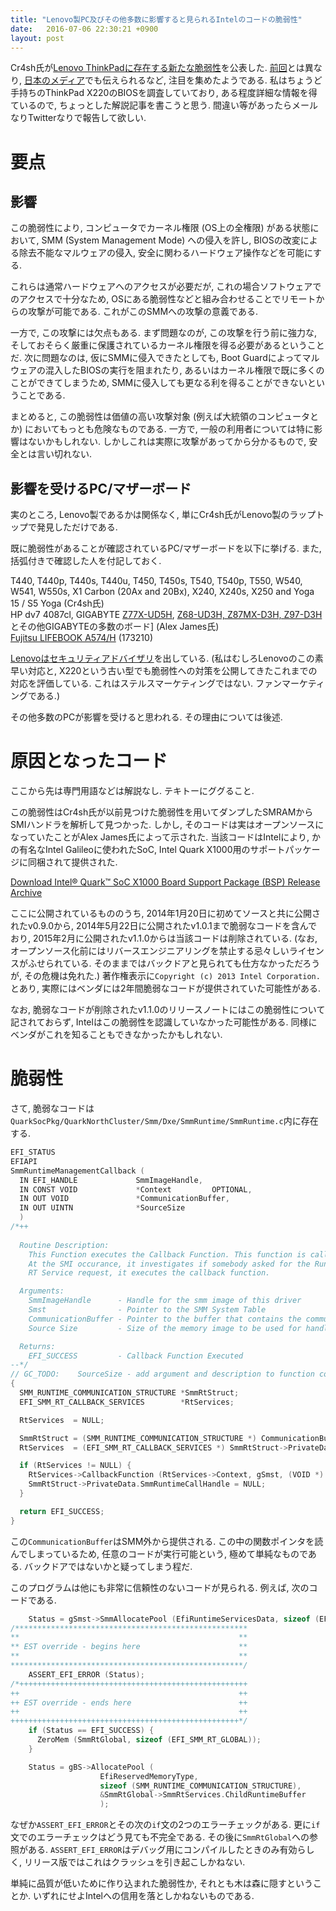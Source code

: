```yaml
---
title: "Lenovo製PC及びその他多数に影響すると見られるIntelのコードの脆弱性"
date:   2016-07-06 22:30:21 +0900
layout: post
---
```

Cr4sh氏が[Lenovo ThinkPadに存在する新たな脆弱性](http://blog.cr4.sh/2016/06/exploring-and-exploiting-lenovo.html)を公表した.
[前回](http://blog.cr4.sh/2016/02/exploiting-smm-callout-vulnerabilities.html)とは異なり, [日本のメディア](http://internet.watch.impress.co.jp/docs/news/1008692.html)でも伝えられるなど,
注目を集めたようである. 私はちょうど手持ちのThinkPad X220のBIOSを調査していており,
ある程度詳細な情報を得ているので, ちょっとした解説記事を書こうと思う.
間違い等があったらメールなりTwitterなりで報告して欲しい.

# 要点

## 影響
この脆弱性により, コンピュータでカーネル権限 (OS上の全権限) がある状態において,
SMM (System Management Mode) への侵入を許し, BIOSの改変による除去不能なマルウェアの侵入,
安全に関わるハードウェア操作などを可能にする.

これらは通常ハードウェアへのアクセスが必要だが, これの場合ソフトウェアでのアクセスで十分なため,
OSにある脆弱性などと組み合わせることでリモートからの攻撃が可能である. これがこのSMMへの攻撃の意義である.

一方で, この攻撃には欠点もある. まず問題なのが, この攻撃を行う前に強力な,
そしておそらく厳重に保護されているカーネル権限を得る必要があるということだ.
次に問題なのは, 仮にSMMに侵入できたとしても, Boot Guardによってマルウェアの混入したBIOSの実行を阻まれたり,
あるいはカーネル権限で既に多くのことができてしまうため, SMMに侵入しても更なる利を得ることができないということである.

まとめると, この脆弱性は価値の高い攻撃対象 (例えば大統領のコンピュータとか)
においてもっとも危険なものである. 一方で, 一般の利用者については特に影響はないかもしれない.
しかしこれは実際に攻撃があってから分かるもので, 安全とは言い切れない.

## 影響を受けるPC/マザーボード
実のところ, Lenovo製であるかは関係なく, 単にCr4sh氏がLenovo製のラップトップで発見しただけである.

既に脆弱性があることが確認されているPC/マザーボードを以下に挙げる. また,
括弧付きで確認した人を付記しておく.

T440, T440p, T440s, T440u, T450, T450s, T540, T540p, T550, W540, W541, W550s, X1 Carbon (20Ax and 20Bx), X240, X240s, X250 and Yoga 15 / S5 Yoga  (Cr4sh氏)  
HP dv7 4087cl, GIGABYTE [Z77X-UD5H](https://twitter.com/al3xtjames/status/750163415159582720),
[Z68-UD3H, Z87MX-D3H, Z97-D3H](https://twitter.com/al3xtjames/status/750183816266940417)とその他GIGABYTEの多数のボード] (Alex James氏)  
[Fujitsu LIFEBOOK A574/H](https://twitter.com/173210/status/750565904111562752) (173210)

[Lenovoはセキュリティアドバイザリ](https://support.lenovo.com/jp/ja/solutions/len-8324)を出している.
(私はむしろLenovoのこの素早い対応と, X220という古い型でも脆弱性への対策を公開してきたこれまでの対応を評価している.
これはステルスマーケティングではない. ファンマーケティングである.)

その他多数のPCが影響を受けると思われる. その理由については後述.

# 原因となったコード
ここから先は専門用語などは解説なし. テキトーにググること.

この脆弱性はCr4sh氏が以前見つけた脆弱性を用いてダンプしたSMRAMからSMIハンドラを解析して見つかった.
しかし, そのコードは実はオープンソースになっていたことがAlex James氏によって示された.
当該コードはIntelにより, かの有名なIntel Galileoに使われたSoC, Intel Quark X1000用のサポートパッケージに同梱されて提供された.

[Download Intel® Quark™ SoC X1000 Board Support Package (BSP) Release Archive](https://downloadcenter.intel.com/download/23823/Intel-Quark-SoC-X1000-Board-Support-Package-BSP-Release-Archive)

ここに公開されているもののうち, 2014年1月20日に初めてソースと共に公開されたv0.9.0から,
2014年5月22日に公開されたv1.0.1まで脆弱なコードを含んでおり, 2015年2月に公開されたv1.1.0からは当該コードは削除されている.
(なお, オープンソース化前にはリバースエンジニアリングを禁止する忌々しいライセンスがふせられている.
そのままではバックドアと見られても仕方なかっただろうが, その危機は免れた.)
著作権表示に`Copyright (c) 2013 Intel Corporation.`とあり,
実際にはベンダには2年間脆弱なコードが提供されていた可能性がある.

なお, 脆弱なコードが削除されたv1.1.0のリリースノートにはこの脆弱性について記されておらず,
Intelはこの脆弱性を認識していなかった可能性がある. 同様にベンダがこれを知ることもできなかったかもしれない.

# 脆弱性
さて, 脆弱なコードは`QuarkSocPkg/QuarkNorthCluster/Smm/Dxe/SmmRuntime/SmmRuntime.c`内に存在する.

```C
EFI_STATUS
EFIAPI
SmmRuntimeManagementCallback (
  IN EFI_HANDLE             SmmImageHandle,
  IN CONST VOID             *Context         OPTIONAL,
  IN OUT VOID               *CommunicationBuffer,
  IN OUT UINTN              *SourceSize
  )
/*++
  
  Routine Description:
    This Function executes the Callback Function. This function is called at every SMI occurance.
    At the SMI occurance, it investigates if somebody asked for the Runtime Service. On a valid
    RT Service request, it executes the callback function.

  Arguments:
    SmmImageHandle      - Handle for the smm image of this driver
    Smst                - Pointer to the SMM System Table
    CommunicationBuffer - Pointer to the buffer that contains the communication Message
    Source Size         - Size of the memory image to be used for handler.

  Returns:
    EFI_SUCCESS         - Callback Function Executed
--*/
// GC_TODO:    SourceSize - add argument and description to function comment
{
  SMM_RUNTIME_COMMUNICATION_STRUCTURE *SmmRtStruct;
  EFI_SMM_RT_CALLBACK_SERVICES        *RtServices;

  RtServices  = NULL;

  SmmRtStruct = (SMM_RUNTIME_COMMUNICATION_STRUCTURE *) CommunicationBuffer;
  RtServices  = (EFI_SMM_RT_CALLBACK_SERVICES *) SmmRtStruct->PrivateData.SmmRuntimeCallHandle;

  if (RtServices != NULL) {
    RtServices->CallbackFunction (RtServices->Context, gSmst, (VOID *) &SmmRtStruct->PrivateData);
    SmmRtStruct->PrivateData.SmmRuntimeCallHandle = NULL;
  }

  return EFI_SUCCESS;
}
```

この`CommunicationBuffer`はSMM外から提供される. この中の関数ポインタを読んでしまっているため,
任意のコードが実行可能という, 極めて単純なものである. バックドアではないかと疑ってしまう程だ.

このプログラムは他にも非常に信頼性のないコードが見られる. 例えば, 次のコードである.

```C
    Status = gSmst->SmmAllocatePool (EfiRuntimeServicesData, sizeof (EFI_SMM_RT_GLOBAL), &SmmRtGlobal);
/****************************************************
**                                                 **
** EST override - begins here                      **
**                                                 **
****************************************************/
    ASSERT_EFI_ERROR (Status);    
/*+++++++++++++++++++++++++++++++++++++++++++++++++++
++                                                 ++
++ EST override - ends here                        ++
++                                                 ++
+++++++++++++++++++++++++++++++++++++++++++++++++++*/
    if (Status == EFI_SUCCESS) {
      ZeroMem (SmmRtGlobal, sizeof (EFI_SMM_RT_GLOBAL));
    }

    Status = gBS->AllocatePool (
                    EfiReservedMemoryType,
                    sizeof (SMM_RUNTIME_COMMUNICATION_STRUCTURE),
                    &SmmRtGlobal->SmmRtServices.ChildRuntimeBuffer
                    );
```

なぜか`ASSERT_EFI_ERROR`とその次の`if`文の2つのエラーチェックがある.
更に`if`文でのエラーチェックはどう見ても不完全である. その後に`SmmRtGlobal`への参照がある.
`ASSERT_EFI_ERROR`はデバッグ用にコンパイルしたときのみ有効らしく,
リリース版ではこれはクラッシュを引き起こしかねない.

単純に品質が低いために作り込まれた脆弱性か, それとも木は森に隠すということか.
いずれにせよIntelへの信用を落としかねないものである.
